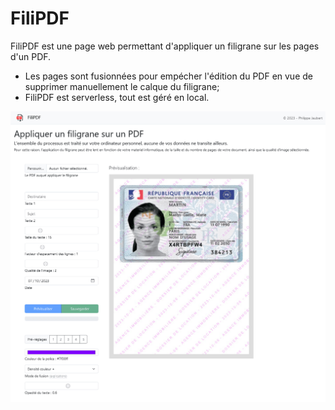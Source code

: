 # FiliPDF

FiliPDF est une page web permettant d'appliquer un filigrane sur les pages d'un PDF.

- Les pages sont fusionnées pour empécher l'édition du PDF en vue de supprimer manuellement le calque du filigrane;
- FiliPDF est serverless, tout est géré en local.

![](screenshot.png)
